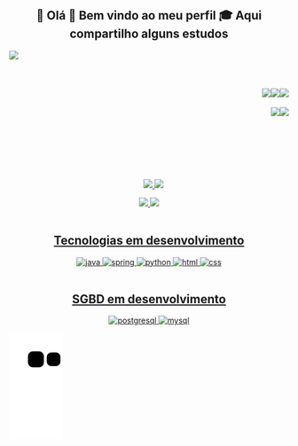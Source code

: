 <h2 align="center">🤙 Olá 👾 Bem vindo ao meu perfil 🎓 Aqui compartilho alguns estudos</h2>

<div style="display: inline_block">
    <img align="left" height="250" src="https://media.giphy.com/media/B4dt6rXq6nABilHTYM/giphy.gif"><br><br><br><br>
    <a href="mailto:brunoviniciuspaese@gmail.com">
    <img align="right" src="https://img.shields.io/badge/Gmail-D14836?style=for-the-badge&logo=gmail&logoColor=white">
    <a href ="https://www.linkedin.com/in/bruno-vin%C3%ADcius-paese-a21943255/" >
    <img align="right" src="https://img.shields.io/badge/LinkedIn-0077B5?style=for-the-badge&logo=linkedin&logoColor=white">
    <a href ="https://www.instagram.com/bruno.paese/">
    <img align="right" src="https://img.shields.io/badge/Instagram-E4405F?style=for-the-badge&logo=instagram&logoColor=white">
    <br>
    <br>
    <a href ="">
    <img align="right" src="https://img.shields.io/badge/Spotify-1ED760?&style=for-the-badge&logo=spotify&logoColor=white">
    <a href ="">
    <img align="right" src="https://img.shields.io/badge/PlayStation-003791?style=for-the-badge&logo=playstation&logoColor=white"> 
</div>

<br><br><br><br><br><br><div align="center">
    <a href ="https://github.com/BrunoPaese">
    <img height="180em" src="https://github-readme-stats.vercel.app/api?username=BrunoPaese&show_icons=true&rank_icon=github&theme=dark#gh-dark-mode-only">
    <img height="180em" src="https://github-readme-stats.vercel.app/api/top-langs/?username=BrunoPaese&show_icons=true&theme=dark">
</div>

<div align='center'>
    <a href ="https://github.com/BrunoPaese">
    <img height="98em" src="https://github-readme-stats.vercel.app/api/pin/?username=BrunoPaese&repo=cardapio&theme=dark">
    <a href ="https://github.com/BrunoPaese">
    <img height="98em" src="https://github-readme-stats.vercel.app/api/pin/?username=BrunoPaese&repo=portifolio_new&theme=dark">
</div>


<div align="center" style ="display: inline_block"><br/>
    <h2 align="center">Tecnologias em desenvolvimento</h2>
    <img alt="java" src="https://img.shields.io/badge/Java-ED8B00?style=for-the-badge&logo=openjdk&logoColor=white"/>
    <img alt="spring" src="https://img.shields.io/badge/Spring-6DB33F?style=for-the-badge&logo=spring&logoColor=white"/>
    <img alt="python" src="https://img.shields.io/badge/Python-3776AB?style=for-the-badge&logo=python&logoColor=white"/>
    <img alt="html" src="https://img.shields.io/badge/HTML5-E34F26?style=for-the-badge&logo=html5&logoColor=white"/>
    <img alt="css" src="https://img.shields.io/badge/CSS3-1572B6?style=for-the-badge&logo=css3&logoColor=white"/>
</div>

<div align="center" style ="display: inline_block"><br/>
    <h2 align="center">SGBD em desenvolvimento</h2>
    <img alt="postgresql" src="https://img.shields.io/badge/PostgreSQL-316192?style=for-the-badge&logo=postgresql&logoColor=white"/>
    <img alt="mysql" src="https://img.shields.io/badge/MySQL-005C84?style=for-the-badge&logo=mysql&logoColor=white"/>
</div>

![snake gif](https://github.com/BrunoPaese/BrunoPaese/blob/output/github-contribution-grid-snake.svg)







